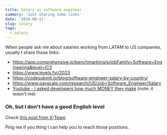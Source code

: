 ```yaml
---
title: Salary as software engineer
summary: 'Just sharing some links'
date: '2024-09-11'
slug: salary
tags:
  - salary
---
```


When people ask me about salaries working from LATAM to US companies, usually I share those links:

- https://app.comprehensive.io/benchmarking/s/jobFamily=Software+Engineering&level=IC3
- https://www.levels.fyi/2023
- https://codesubmit.io/blog/software-engineer-salary-by-country/
- https://www.payscale.com/research/US/Job=Software_Engineer/Salary
- [Youtube - I asked developers how much MONEY they make](https://www.youtube.com/watch?v=8jRB-2AQ-mI) (note: it wasn't me)

### Oh, but I don't have a good English level

Check [this post from X-Team](https://x-team.com/blog/english-skill-as-a-developer)

Ping me if you thing I can help you to reach those positions.

